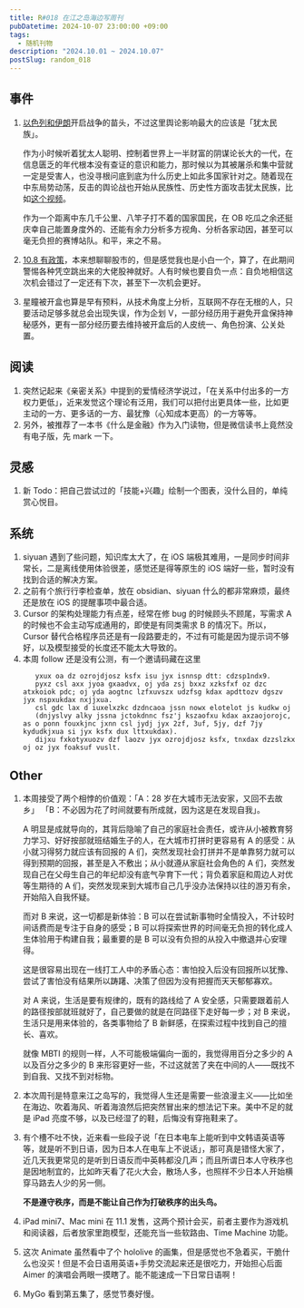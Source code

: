 ```yaml
---
title: R#018 在江之岛海边写周刊
pubDatetime: 2024-10-07 23:00:00 +09:00
tags:
  - 随机刊物
description: "2024.10.01 ~ 2024.10.07"
postSlug: random_018
---
```


## 事件

1. [以色列和伊朗](https://www.bilibili.com/video/BV1WA4PerEaK)开启战争的苗头，不过这里舆论影响最大的应该是「犹太民族」。

   作为小时候听着犹太人聪明、控制着世界上一半财富的阴谋论长大的一代，在信息匮乏的年代根本没有查证的意识和能力，那时候以为其被屠杀和集中营就一定是受害人，也没寻根问底到底为什么历史上如此多国家针对之。随着现在中东局势动荡，反击的舆论战也开始从民族性、历史性方面攻击犹太民族，比如[这个视频](https://www.bilibili.com/video/BV1E8Hme5Epj)。

   作为一个距离中东几千公里、八竿子打不着的国家国民，在 OB 吃瓜之余还挺庆幸自己能置身度外的、还能有余力分析多方视角、分析各家动因，甚至可以毫无负担的赛博站队。和平，来之不易。

2. [10.8 有政策](http://www.scio.gov.cn/xwfb/fbhyg_13737/zxyg/202410/t20241006_868110.html)，本来想聊聊股市的，但是感觉我也是小白一个，算了，在此期间警惕各种凭空跳出来的大佬股神就好。人有时候也要自负一点：自负地相信这次机会错过了一定还有下次，甚至下一次机会更好。
3. 星瞳被开盒也算是早有预料，从技术角度上分析，互联网不存在无根的人，只要活动足够多就总会出现失误，作为企划 V，一部分经历用于避免开盒保持神秘感外，更有一部分经历要去维持被开盒后的人皮统一、角色扮演、公关处置。

## 阅读

1. 突然记起来《亲密关系》中提到的爱情经济学说过，「在关系中付出多的一方权力更低」，近来发觉这个理论有泛用，我们可以把付出更具体一些，比如更主动的一方、更多话的一方、最犹豫（心知成本更高）的一方等等。
2. 另外，被推荐了一本书《什么是金融》作为入门读物，但是微信读书上竟然没有电子版，先 mark 一下。

## 灵感

1. 新 Todo：把自己尝试过的「技能+兴趣」绘制一个图表，没什么目的，单纯赏心悦目。

## 系统

1. siyuan 遇到了些问题，知识库太大了，在 iOS 端极其难用，一是同步时间非常长，二是离线使用体验很差，感觉还是得等原生的 iOS 端好一些，暂时没有找到合适的解决方案。
2. 之前有个旅行行李检查单，放在 obsidian、siyuan 什么的都非常麻烦，最终还是放在 iOS 的提醒事项中最合适。
3. Cursor 的架构处理能力有点差，经常在修 bug 的时候顾头不顾尾，写需求 A 的时候也不会主动写成通用的，即使是有同类需求 B 的情况下。所以，Cursor 替代合格程序员还是有一段路要走的，不过有可能是因为提示词不够好，以及模型接受的长度还不能太大导致的。
4. 本周 follow 还是没有公测，有一个邀请码藏在这里
   ```
      yxux oa dz ozrojdjosz ksfx isu jyx isnnsp dtt: cdzsp1ndx9.
      pyxz csl axx jyoa gxaadvx, oj yda zsj bxxz xzksfxf oz dzc atxkoiok pdc; oj yda aogtnc lzfxuvszx udzfsg kdax apdttozv dgszv jyx nspxukdax nxjjxua.
      csl gdc lax d iuxelxzkc dzdncaoa jssn nowx elotelot js kudkw oj
      (dnjyslvy alky jssna jctokdnnc fsz'j kszaofxu kdax axzaojorojc, as o ponn fouxkjnc jxnn csl jydj jyx 2zf, 3uf, 5jy, dzf 7jy kydudkjxua si jyx ksfx dux lttxukdax).
      dijxu fxkotyxuozv dzf laozv jyx ozrojdjosz ksfx, tnxdax dzzslzkx oj oz jyx foaksuf vuslt.
   ```

## Other

1. 本周接受了两个相悖的价值观：「A：28 岁在大城市无法安家，又回不去故乡」 「B：不必因为花了时间就要有所成就，因为这是在发现自我」。

   A 明显是成就导向的，其背后隐喻了自己的家庭社会责任，或许从小被教育努力学习、好好按部就班结婚生子的人，在大城市打拼时更容易有 A 的感受：从小就习得努力就应该有回报的 A 们，突然发现社会打拼并不是单靠努力就可以得到预期的回报，甚至是入不敷出；从小就遵从家庭社会角色的 A 们，突然发现自己在父母生自己的年纪却没有底气孕育下一代；背负着家庭和周边人对优等生期待的 A 们，突然发现来到大城市自己几乎没办法保持以往的游刃有余，开始陷入自我怀疑。

   而对 B 来说，这一切都是新体验：B 可以在尝试新事物时全情投入，不计较时间话费而是专注于自身的感受；B 可以将探索世界的时间毫无负担的转化成人生体验用于构建自我；最重要的是 B 可以没有负担的从投入中撤退并心安理得。

   这是很容易出现在一线打工人中的矛盾心态：害怕投入后没有回报所以犹豫、尝试了害怕没有结果所以踌躇、决策了但因为没有把握而天天郁郁寡欢。

   对 A 来说，生活是要有规律的，既有的路线给了 A 安全感，只需要跟着前人的路径按部就班就好了，自己要做的就是在同路径下走好每一步；对 B 来说，生活只是用来体验的，各类事物给了 B 新鲜感，在探索过程中找到自己的擅长、喜欢。

   就像 MBTI 的规则一样，人不可能极端偏向一面的，我觉得用百分之多少的 A 以及百分之多少的 B 来形容更好一些，不过这就苦了夹在中间的人——既找不到自我、又找不到对标物。

2. 本次周刊是特意来江之岛写的，我觉得人生还是需要一些浪漫主义——比如坐在海边、吹着海风、听着海浪然后把突然冒出来的想法记下来。美中不足的就是 iPad 亮度不够，以及已经湿了的鞋，后悔没有穿拖鞋来了。
3. 有个槽不吐不快，近来看一些段子说「在日本电车上能听到中文韩语英语等等，就是听不到日语，因为日本人在电车上不说话」，那可真是错怪大家了，近几天我更常见的是听到日语反而中英韩都没几声；而且所谓日本人守秩序也是因地制宜的，比如昨天看了花火大会，散场人多，也照样不少日本人开始横穿马路去人少的另一侧。

   **不是遵守秩序，而是不能让自己作为打破秩序的出头鸟。**

4. iPad mini7、Mac mini 在 11.1 发售，这两个预计会买，前者主要作为游戏机和阅读器，后者放家里跑模型，还能充当一些软路由、Time Machine 功能。
5. 这次 Animate 虽然看中了个 hololive 的画集，但是感觉也不急着买，干脆什么也没买！但是不会日语用英语+手势交流起来还是很吃力，开始担心后面 Aimer 的演唱会两眼一摸瞎了。能不能速成一下日常日语啊！
6. MyGo 看到第五集了，感觉节奏好慢。

